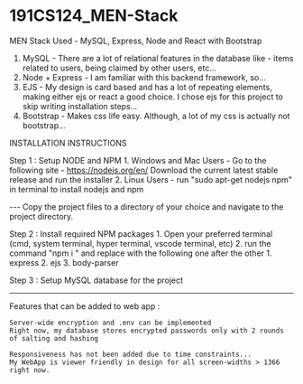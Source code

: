 # 191CS124_MEN-Stack
MEN Stack Used - MySQL, Express, Node and React with Bootstrap
  1. MySQL - There are a lot of relational features in the database like - items related to users, being claimed by other
     users, etc...
  2. Node + Express - I am familiar with this backend framework, so...
  3. EJS - My design is card based and has a lot of repeating elements, making either ejs or react a good choice.
     I chose ejs for this project to skip writing installation steps...
  4. Bootstrap - Makes css life easy. Although, a lot of my css is actually not bootstrap...

INSTALLATION INSTRUCTIONS

  Step 1 : Setup NODE and NPM
    1. Windows and Mac Users -
        Go to the following site - https://nodejs.org/en/
        Download the current latest stable release and run the installer
    2. Linux Users - run "sudo apt-get nodejs npm" in terminal to install nodejs and npm

  --- Copy the project files to a directory of your choice and navigate to the project directory.

  Step 2 : Install required NPM packages
    1. Open your preferred terminal (cmd, system terminal, hyper terminal, vscode terminal, etc)
    2. run the command "npm i <package name>" and replace <package name> with the following one after the other
        1. express
        2. ejs
        3. body-parser

  Step 3 : Setup MySQL database for the project

-----------------------------------------

Features that can be added to web app : 

    Server-wide encryption and .env can be implemented
    Right now, my database stores encrypted passwords only with 2 rounds of salting and hashing

    Responsiveness has not been added due to time constraints...
    My WebApp is viewer friendly in design for all screen-widths > 1366 right now.